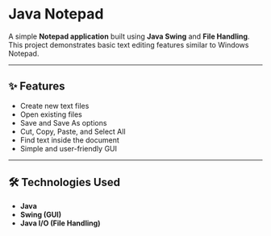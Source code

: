 # Java Notepad

A simple **Notepad application** built using **Java Swing** and **File Handling**.  
This project demonstrates basic text editing features similar to Windows Notepad.

---

## ✨ Features
- Create new text files
- Open existing files
- Save and Save As options
- Cut, Copy, Paste, and Select All
- Find text inside the document
- Simple and user-friendly GUI

---

## 🛠️ Technologies Used
- **Java**
- **Swing (GUI)**
- **Java I/O (File Handling)**

